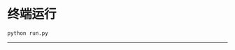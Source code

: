 # 终端运行

```shell
python run.py
```
***********************************************************************************************************************************************************************************************